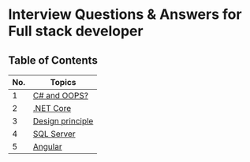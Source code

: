# Interview Questions & Answers for Full stack developer

## Table of Contents

| No. | Topics |
| --- | --------- |
|1  | [C# and OOPS?](./CsharpOops) |
|2  | [.NET Core](./DotnetCore) |
|3  | [Design principle](./DesginPrinciple) |
|4  | [SQL Server](./SQLServer) |
|5  | [Angular](./SQLServer) |
